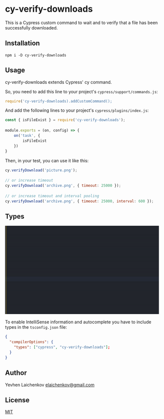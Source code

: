 # cy-verify-downloads
This is a Cypress custom command to wait and to verify that a file has been successfully downloaded.

## Installation

```shell
npm i -D cy-verify-downloads
```

## Usage

cy-verify-downloads extends Cypress' cy command.

So, you need to add this line to your project's `cypress/support/commands.js`:

```javascript
require('cy-verify-downloads).addCustomCommand();
```


And add the following lines to your project's `cypress/plugins/index.js`:


```javascript
const { isFileExist } = require('cy-verify-downloads');

module.exports = (on, config) => {
    on('task', {
        isFileExist
    })
}
```
Then, in your test, you can use it like this:

```javascript
cy.verifyDownload('picture.png');

// or increase timeout
cy.verifyDownload('archive.png', { timeout: 25000 });

// or increase timeout and interval pooling
cy.verifyDownload('archive.png', { timeout: 25000, interval: 600 });
```

## Types

![Autocompletion](./assets/autocompletion.gif?raw=true)

To enable IntelliSense information and autocomplete you have to include types in the `tsconfig.json` file:
```json
{
  "compilerOptions": {
    "types": ["cypress", "cy-verify-downloads"];
  }
}
```

## Author
Yevhen Laichenkov <elaichenkov@gmail.com>

## License
[MIT](LICENSE)